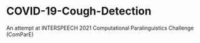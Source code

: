 # COVID-19-Cough-Detection
An attempt at INTERSPEECH 2021 Computational Paralinguistics Challenge (ComParE)
